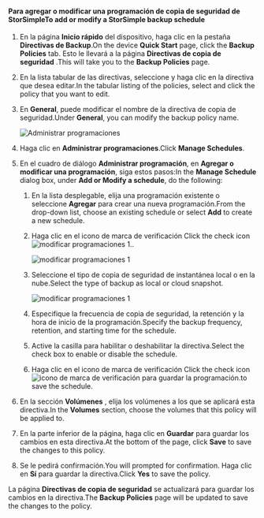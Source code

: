 
<!--author=SharS last changed: 11/04/15-->

#### <a name="to-add-or-modify-a-storsimple-backup-schedule"></a><span data-ttu-id="644d1-101">Para agregar o modificar una programación de copia de seguridad de StorSimple</span><span class="sxs-lookup"><span data-stu-id="644d1-101">To add or modify a StorSimple backup schedule</span></span>
1. <span data-ttu-id="644d1-102">En la página **Inicio rápido** del dispositivo, haga clic en la pestaña **Directivas de Backup**.</span><span class="sxs-lookup"><span data-stu-id="644d1-102">On the device **Quick Start** page, click the **Backup Policies** tab.</span></span> <span data-ttu-id="644d1-103">Esto le llevará a la página **Directivas de copia de seguridad** .</span><span class="sxs-lookup"><span data-stu-id="644d1-103">This will take you to the **Backup Policies** page.</span></span>
2. <span data-ttu-id="644d1-104">En la lista tabular de las directivas, seleccione y haga clic en la directiva que desea editar.</span><span class="sxs-lookup"><span data-stu-id="644d1-104">In the tabular listing of the policies, select and click the policy that you want to edit.</span></span>
3. <span data-ttu-id="644d1-105">En **General**, puede modificar el nombre de la directiva de copia de seguridad.</span><span class="sxs-lookup"><span data-stu-id="644d1-105">Under **General**, you can modify the backup policy name.</span></span>
   
     ![Administrar programaciones](./media/storsimple-add-modify-backup-schedule-u2/AddModifyGeneral.png)
4. <span data-ttu-id="644d1-107">Haga clic en **Administrar programaciones**.</span><span class="sxs-lookup"><span data-stu-id="644d1-107">Click **Manage Schedules**.</span></span> 
5. <span data-ttu-id="644d1-108">En el cuadro de diálogo **Administrar programación**, en **Agregar o modificar una programación**, siga estos pasos:</span><span class="sxs-lookup"><span data-stu-id="644d1-108">In the **Manage Schedule** dialog box, under **Add or Modify a schedule**, do the following:</span></span>
   
   1. <span data-ttu-id="644d1-109">En la lista desplegable, elija una programación existente o seleccione **Agregar** para crear una nueva programación.</span><span class="sxs-lookup"><span data-stu-id="644d1-109">From the drop-down list, choose an existing schedule or select **Add** to create a new schedule.</span></span>
   2. <span data-ttu-id="644d1-110">Haga clic en el icono de marca de verificación </span><span class="sxs-lookup"><span data-stu-id="644d1-110">Click the check icon</span></span> ![modificar programaciones 1](./media/storsimple-add-modify-backup-schedule-u2/HCS_CheckIcon-include.png)<span data-ttu-id="644d1-112">.</span><span class="sxs-lookup"><span data-stu-id="644d1-112">.</span></span> 
      
       ![modificar programaciones 1](./media/storsimple-add-modify-backup-schedule-u2/AddModify1.png)
   3. <span data-ttu-id="644d1-114">Seleccione el tipo de copia de seguridad de instantánea local o en la nube.</span><span class="sxs-lookup"><span data-stu-id="644d1-114">Select the type of backup as local or cloud snapshot.</span></span>
      
       ![modificar programaciones 1](./media/storsimple-add-modify-backup-schedule-u2/AddModify2.png) 
   4. <span data-ttu-id="644d1-116">Especifique la frecuencia de copia de seguridad, la retención y la hora de inicio de la programación.</span><span class="sxs-lookup"><span data-stu-id="644d1-116">Specify the backup frequency, retention, and starting time for the schedule.</span></span>
   5. <span data-ttu-id="644d1-117">Active la casilla para habilitar o deshabilitar la directiva.</span><span class="sxs-lookup"><span data-stu-id="644d1-117">Select the check box to enable or disable the schedule.</span></span>
   6. <span data-ttu-id="644d1-118">Haga clic en el icono de marca de verificación </span><span class="sxs-lookup"><span data-stu-id="644d1-118">Click the check icon</span></span> ![icono de marca de verificación](./media/storsimple-add-modify-backup-schedule-u2/HCS_CheckIcon-include.png) <span data-ttu-id="644d1-120">para guardar la programación.</span><span class="sxs-lookup"><span data-stu-id="644d1-120">to save the schedule.</span></span>
6. <span data-ttu-id="644d1-121">En la sección **Volúmenes** , elija los volúmenes a los que se aplicará esta directiva.</span><span class="sxs-lookup"><span data-stu-id="644d1-121">In the **Volumes** section, choose the volumes that this policy will be applied to.</span></span>
7. <span data-ttu-id="644d1-122">En la parte inferior de la página, haga clic en **Guardar** para guardar los cambios en esta directiva.</span><span class="sxs-lookup"><span data-stu-id="644d1-122">At the bottom of the page, click **Save** to save the changes to this policy.</span></span>
8. <span data-ttu-id="644d1-123">Se le pedirá confirmación.</span><span class="sxs-lookup"><span data-stu-id="644d1-123">You will prompted for confirmation.</span></span> <span data-ttu-id="644d1-124">Haga clic en **Sí** para guardar la directiva.</span><span class="sxs-lookup"><span data-stu-id="644d1-124">Click **Yes** to save the policy.</span></span>

<span data-ttu-id="644d1-125">La página **Directivas de copia de seguridad** se actualizará para guardar los cambios en la directiva.</span><span class="sxs-lookup"><span data-stu-id="644d1-125">The **Backup Policies** page will be updated to save the changes to the policy.</span></span>

